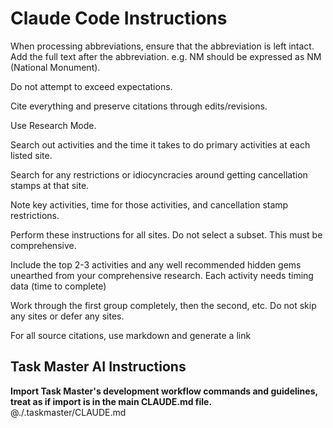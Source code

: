 # Claude Code Instructions
When processing abbreviations, ensure that the abbreviation is left intact.  Add the full text after the abbreviation.  e.g. NM should be expressed as NM (National Monument).

Do not attempt to exceed expectations.

Cite everything and preserve citations through edits/revisions.

Use Research Mode.

Search out activities and the time it takes to do primary activities at each listed site.

Search for any restrictions or idiocyncracies around getting cancellation stamps at that site.

Note key activities, time for those activities, and cancellation stamp restrictions.

Perform these instructions for all sites.  Do not select a subset.  This must be comprehensive.

Include the top 2-3 activities and any well recommended hidden gems unearthed from your comprehensive research.  Each activity needs timing data (time to complete)

Work through the first group completely, then the second, etc.  Do not skip any sites or defer any sites.

For all source citations, use markdown and generate a link

## Task Master AI Instructions
**Import Task Master's development workflow commands and guidelines, treat as if import is in the main CLAUDE.md file.**
@./.taskmaster/CLAUDE.md

